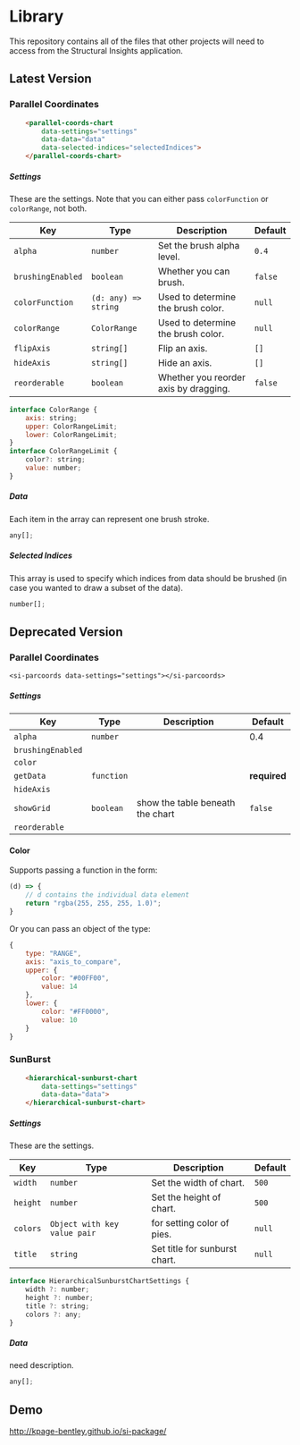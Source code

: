 # Library

This repository contains all of the files that other projects will need to access from the Structural Insights application.

## Latest Version

### Parallel Coordinates

```html
    <parallel-coords-chart
        data-settings="settings"
        data-data="data"
        data-selected-indices="selectedIndices">
    </parallel-coords-chart>
```

##### Settings

These are the settings. Note that you can either pass `colorFunction` or `colorRange`, not both.

| Key               | Type                  | Description                           | Default      |
|-------------------|-----------------------|---------------------------------------|--------------|
| `alpha`           | `number`              | Set the brush alpha level.            | `0.4`        |
| `brushingEnabled` | `boolean`             | Whether you can brush.                | `false`      |
| `colorFunction`   | `(d: any) => string`  | Used to determine the brush color.    | `null`       |
| `colorRange`      | `ColorRange`          | Used to determine the brush color.    | `null`       |
| `flipAxis`        | `string[]`            | Flip an axis.                         | `[]`         |
| `hideAxis`        | `string[]`            | Hide an axis.                         | `[]`         |
| `reorderable`     | `boolean`             | Whether you reorder axis by dragging. | `false`      |

```javascript
interface ColorRange {
    axis: string;
    upper: ColorRangeLimit;
    lower: ColorRangeLimit;
}
interface ColorRangeLimit {
    color?: string;
    value: number;
}
```

##### Data

Each item in the array can represent one brush stroke.

```javascript
any[];
```

##### Selected Indices

This array is used to specify which indices from data should be brushed (in case you wanted to draw a subset of the data).

```javascript
number[];
```


## Deprecated Version

### Parallel Coordinates

`<si-parcoords data-settings="settings"></si-parcoords>`

##### Settings

| Key               | Type       | Description                           | Default      |
|-------------------|------------|---------------------------------------|--------------|
| `alpha`           | `number`   |                                       | 0.4          |
| `brushingEnabled` |            |                                       |              |
| `color`           |            |                                       |              |
| `getData`         | `function` |                                       | **required** |
| `hideAxis`        |            |                                       |              |
| `showGrid`        | `boolean`  |  show the table beneath the chart     | `false`      |
| `reorderable`     |            |                                       |              |

#### Color

Supports passing a function in the form:

```javascript
(d) => {
    // d contains the individual data element
    return "rgba(255, 255, 255, 1.0)";
}
```

Or you can pass an object of the type:

```javascript
{
    type: "RANGE",
    axis: "axis_to_compare",
    upper: {
        color: "#00FF00",
        value: 14
    },
    lower: {
        color: "#FF0000",
        value: 10
    }
}
```
### SunBurst

```html
    <hierarchical-sunburst-chart
        data-settings="settings"
        data-data="data">
    </hierarchical-sunburst-chart>
```

##### Settings

These are the settings.

| Key               | Type                  | Description                           | Default      |
|-------------------|-----------------------|---------------------------------------|--------------|
| `width`           | `number`              | Set the width of chart.               | `500`        |
| `height` 			| `number`              | Set the height of chart.              | `500`        |
| `colors`   		| `Object with key value pair`          | for setting color of pies.            | `null`       |
| `title`      		| `string`          | Set title for sunburst chart.    | `null`       |

```javascript
interface HierarchicalSunburstChartSettings {
    width ?: number;
    height ?: number;
    title ?: string;
    colors ?: any;
}
```

##### Data

need description.

```javascript
any[];
```



## Demo
http://kpage-bentley.github.io/si-package/

[//]: # (TODO:)
[//]: # (Line thickness)
[//]: # (Line type)
[//]: # (Ordering - optional, must have arrays match)
[//]: # (Long term: sorting on grid, paging)
[//]: # (Long term: When hovering don't show all the lines as background)

